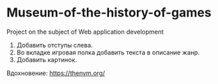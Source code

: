 # Museum-of-the-history-of-games
Project on the subject of Web application development

1. Добавить отступы слева.
2. Во вкладке игровая полка добавить текста в описание жанр.
3. Добавить картинок.

Вдохновение:
https://thenvm.org/
